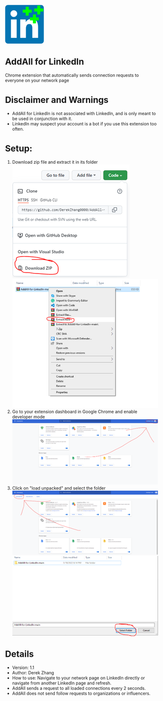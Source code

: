 ![](logo128x128.png)
# AddAll for LinkedIn
Chrome extension that automatically sends connection requests to everyone on your network page

# Disclaimer and Warnings
- AddAll for LinkedIn is not associated with LinkedIn, and is only meant to be used in conjunction with it.
- LinkedIn may suspect your account is a bot if you use this extension too often.

# Setup:
1. Download zip file and extract it in its folder
![](step1.png) ![](step1.5.png)
2. Go to your extension dashboard in Google Chrome and enable developer mode
![](step2.png)
3. Click on "load unpacked" and select the folder
![](step3.png) ![](step3.5.png)

# Details
- Version: 1.1
- Author: Derek Zhang
- How to use: Navigate to your network page on LinkedIn directly or navigate from another LinkedIn page and refresh.
- AddAll sends a request to all loaded connections every 2 seconds.
- AddAll does not send follow requests to organizations or influencers.
